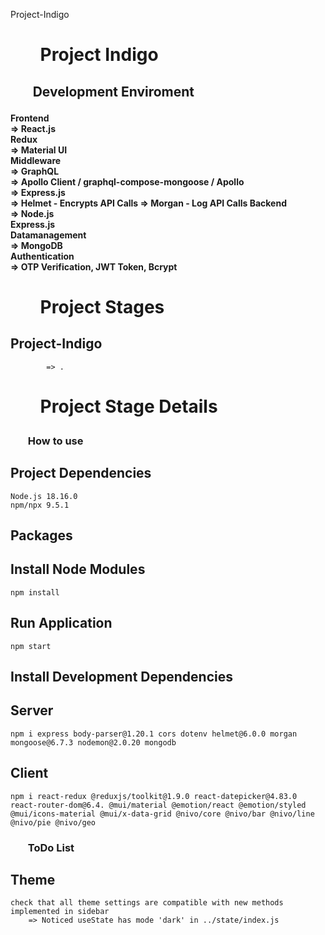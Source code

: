 Project-Indigo

<h1>
<ul><b>Project Indigo</b></ul>
</h1>

<h2>
<ul><b>Development Enviroment</b></ul>
</h2>

<h4>
    Frontend<br>
        => React.js<br>
           Redux<br>
        => Material UI<br>
    Middleware<br>
        => GraphQL<br>
        => Apollo Client / graphql-compose-mongoose / Apollo<br>
        => Express.js<br>
        => Helmet - Encrypts API Calls
        => Morgan - Log API Calls
    Backend<br>
        => Node.js<br>
           Express.js<br>
    Datamanagement<br>
        => MongoDB<br>
    Authentication<br>
        => OTP Verification, JWT Token, Bcrypt
</h4>

<h1>
<ul><b>Project Stages</b></ul>
</h1>

## **Project-Indigo**

            => .

<h1>
<ul><b>Project Stage Details</b></ul>
</h1>

<h3>
<ul><b>How to use</b></ul>
</h3>

## **Project Dependencies**

    Node.js 18.16.0
    npm/npx 9.5.1

## Packages

## Install Node Modules

    npm install

## Run Application

    npm start

## Install Development Dependencies

## Server

    npm i express body-parser@1.20.1 cors dotenv helmet@6.0.0 morgan mongoose@6.7.3 nodemon@2.0.20 mongodb

## Client

    npm i react-redux @reduxjs/toolkit@1.9.0 react-datepicker@4.83.0 react-router-dom@6.4. @mui/material @emotion/react @emotion/styled @mui/icons-material @mui/x-data-grid @nivo/core @nivo/bar @nivo/line @nivo/pie @nivo/geo

<h3>
<ul><b>ToDo List</b></ul>
</h3>

## Theme

    check that all theme settings are compatible with new methods implemented in sidebar
        => Noticed useState has mode 'dark' in ../state/index.js
